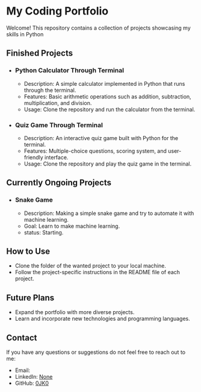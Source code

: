 # My Coding Portfolio

Welcome! This repository contains a collection of projects showcasing my skills in Python

## Finished Projects

- ### Python Calculator Through Terminal
  - Description: A simple calculator implemented in Python that runs through the terminal.
  - Features: Basic arithmetic operations such as addition, subtraction, multiplication, and division.
  - Usage: Clone the repository and run the calculator from the terminal.

- ### Quiz Game Through Terminal
  - Description: An interactive quiz game built with Python for the terminal.
  - Features: Multiple-choice questions, scoring system, and user-friendly interface.
  - Usage: Clone the repository and play the quiz game in the terminal.

## Currently Ongoing Projects

- ### Snake Game
  - Description: Making a simple snake game and try to automate it with machine learning.
  - Goal: Learn to make machine learning.
  - status: Starting. 

## How to Use
- Clone the folder of the wanted project to your local machine.
- Follow the project-specific instructions in the README file of each project.

## Future Plans
- Expand the portfolio with more diverse projects.
- Learn and incorporate new technologies and programming languages.

## Contact
If you have any questions or suggestions do not feel free to reach out to me:
- Email: 
- LinkedIn: [None](https://www.linkedin.com/in/yourusername/)
- GitHub: [0JK0](https://github.com/0JK0)


